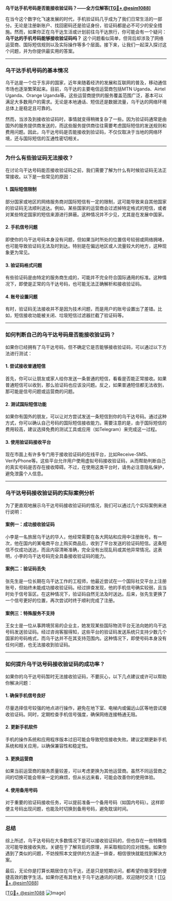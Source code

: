 **乌干达手机号码是否能接收验证码？——全方位解答[[TG💪+ @esim1088](https://t.me/s/esim1088)]**

在当今这个数字化飞速发展的时代，手机验证码几乎成为了我们日常生活的一部分。无论是注册新账户、找回密码还是验证身份，验证码都是必不可少的安全措施。然而，如果你正在乌干达生活或计划前往乌干达旅行，你可能会有一个疑问：**乌干达的手机号码能够接收验证码吗？** 这个问题看似简单，但背后却涉及了网络运营商、国际短信规则以及实际操作等多个层面。接下来，让我们一起深入探讨这个问题，并为你提供最实用的答案。

---

### **乌干达手机号码的基本情况**

乌干达是一个位于东非的国家，近年来随着经济的发展和互联网的普及，移动通信市场也逐渐繁荣起来。目前，乌干达的主要电信运营商包括MTN Uganda、Airtel Uganda、Orange Uganda等。这些运营商提供的服务覆盖范围广泛，基本可以满足大多数用户的需求。无论是本地通话、短信还是数据流量，乌干达的网络环境总体上是稳定且可靠的。

然而，当涉及到接收验证码时，事情就变得稍微复杂了一些。因为验证码通常是由国外的服务提供商发送的，而这些服务提供商往往需要考虑国际短信的发送规则和费用问题。因此，乌干达号码是否能接收到验证码，不仅仅取决于当地的网络环境，还与国际短信的互通性密切相关。

---

### **为什么有些验证码无法接收？**

在讨论乌干达号码能否接收验证码之前，我们需要了解为什么有时候验证码无法正常接收。以下是一些常见的原因：

#### **1. 国际短信限制**
部分国家或地区的网络服务商对国际短信有一定的限制，这可能导致来自其他国家的验证码无法顺利送达。例如，某些国家的运营商会过滤掉特定格式的短信，或者对某些特定国家的短信来源进行屏蔽。这种情况并不少见，尤其是在发展中国家。

#### **2. 手机信号问题**
即使你的乌干达号码本身没有问题，但如果当时所处的位置信号较弱或网络拥堵，也可能导致验证码无法及时到达。特别是在偏远地区或人流量较大的地方，这种现象更为常见。

#### **3. 验证码格式问题**
有些验证码是由特定的服务商生成的，可能并不完全符合国际通用的标准。这种情况下，即使是正常的乌干达号码，也可能无法正确解析和接收验证码。

#### **4. 账号设置问题**
有时，验证码无法接收并不是因为技术问题，而是用户的账号设置出了差错。比如，短信接收功能被关闭、垃圾短信过滤器拦截了验证码等。

---

### **如何判断自己的乌干达号码是否能接收验证码？**

如果你已经拥有了乌干达号码，但不确定它是否能够接收验证码，可以通过以下方法进行测试：

#### **1. 尝试接收普通短信**
首先，你可以让朋友或家人给你发送一条普通的短信，看看是否能正常接收。如果普通短信可以收到，那么验证码也应该没问题。反之，如果普通短信都无法收到，那可能是信号问题或运营商的问题。

#### **2. 测试国际短信功能**
如果你有国外的朋友，可以让对方尝试发送一条短信到你的乌干达号码。通过这种方式，你可以确认自己号码的国际短信接收能力。需要注意的是，由于国际短信的费用较高，建议选择免费的测试工具或应用（如Telegram）来完成这一过程。

#### **3. 使用验证码接收平台**
现在市面上有许多专门用于接收验证码的在线平台，比如Receive-SMS、VerifyPhone等。这些平台允许用户使用虚拟号码接收验证码，从而帮助判断自己的真实号码是否存在接收障碍。不过，在使用这类平台时，请务必注意隐私保护，避免泄露个人信息。

---

### **乌干达号码接收验证码的实际案例分析**

为了更直观地展示乌干达号码接收验证码的情况，我们可以通过几个实际案例来进行说明：

#### **案例一：成功接收验证码**
小李是一名旅居乌干达的华人，他经常需要在各大网站和应用中注册账号。有一次，他在国内的某电商平台上购买商品后，收到了平台发送的验证码短信。这条短信不仅成功送达，而且内容清晰准确，完全没有出现乱码或其他异常情况。这表明，小李的乌干达号码完全具备接收验证码的能力。

#### **案例二：验证码丢失**
张先生是一位长期在乌干达工作的工程师，他最近尝试在一个国际社交平台上注册账号，但始终未能成功接收验证码。经过排查发现，他的手机信号确实较弱，且当时处于信号盲区。在这种情况下，验证码自然无法及时送达。后来，张先生更换了一个信号更好的位置，再次尝试时终于顺利完成了注册。

#### **案例三：特殊服务不支持**
王女士是一位从事跨境贸易的企业主，她发现某些国际物流平台无法向她的乌干达号码发送验证码。经过咨询客服得知，这些平台的验证码发送系统只支持少数几个国家的号码格式，而乌干达并不在其支持范围内。这种情况下，即使号码本身没有任何问题，也无法接收到验证码。

---

### **如何提升乌干达号码接收验证码的成功率？**

如果你的乌干达号码暂时无法接收验证码，不要灰心，以下几点建议或许可以帮助你解决问题：

#### **1. 确保手机信号良好**
尽量选择信号较强的地点进行操作，避免在地下室、电梯内或偏远山区等地尝试接收验证码。同时，定期检查手机信号强度，确保网络连接畅通无阻。

#### **2. 更新手机软件**
手机的操作系统和应用程序版本过旧可能会导致短信接收失败。建议定期更新手机系统和相关应用，以确保兼容性和稳定性。

#### **3. 更换运营商**
如果当前运营商的服务质量较差，可以考虑更换为其他运营商。虽然不同运营商之间的切换可能会带来一定的麻烦，但从长远来看，可能会改善你的使用体验。

#### **4. 使用备用号码**
对于重要的验证码接收任务，可以提前准备一个备用号码（如国内号码）。这样即便主号码出现问题，也能及时切换到备用号码，避免耽误时间。

---

### **总结**

综上所述，乌干达号码在大多数情况下是可以接收验证码的，但也存在一些特殊情况可能导致接收失败。关键在于了解背后的原理，并采取相应的应对措施。如果你遇到了类似的问题，不妨按照本文提供的方法逐一排查，相信很快就能找到解决方案。

最后，无论你是打算长期居住在乌干达，还是只是短期访问，都希望你能享受到便捷高效的数字生活。如果你还有其他关于乌干达通讯的问题，欢迎随时交流！[[TG💪+ @esim1088](https://t.me/s/esim1088)] 

[[TG💪+ @esim1088](https://t.me/s/esim1088) ![Image](https://i.postimg.cc/4NQfJmqS/Snipaste-2025-05-13-00-14-12.png)]